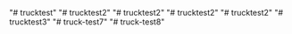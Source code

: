 "# trucktest" 
"# trucktest2" 
"# trucktest2" 
"# trucktest2" 
"# trucktest2" 
"# trucktest3" 
"# truck-test7" 
"# truck-test8" 
